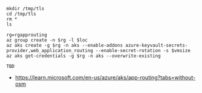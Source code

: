 ```
mkdir /tmp/tls
cd /tmp/tls
rm *
ls

rg=rgapprouting
az group create -n $rg -l $loc
az aks create -g $rg -n aks --enable-addons azure-keyvault-secrets-provider,web_application_routing --enable-secret-rotation -s $vmsize
az aks get-credentials -g $rg -n aks --overwrite-existing

TBD
```

- https://learn.microsoft.com/en-us/azure/aks/app-routing?tabs=without-osm
